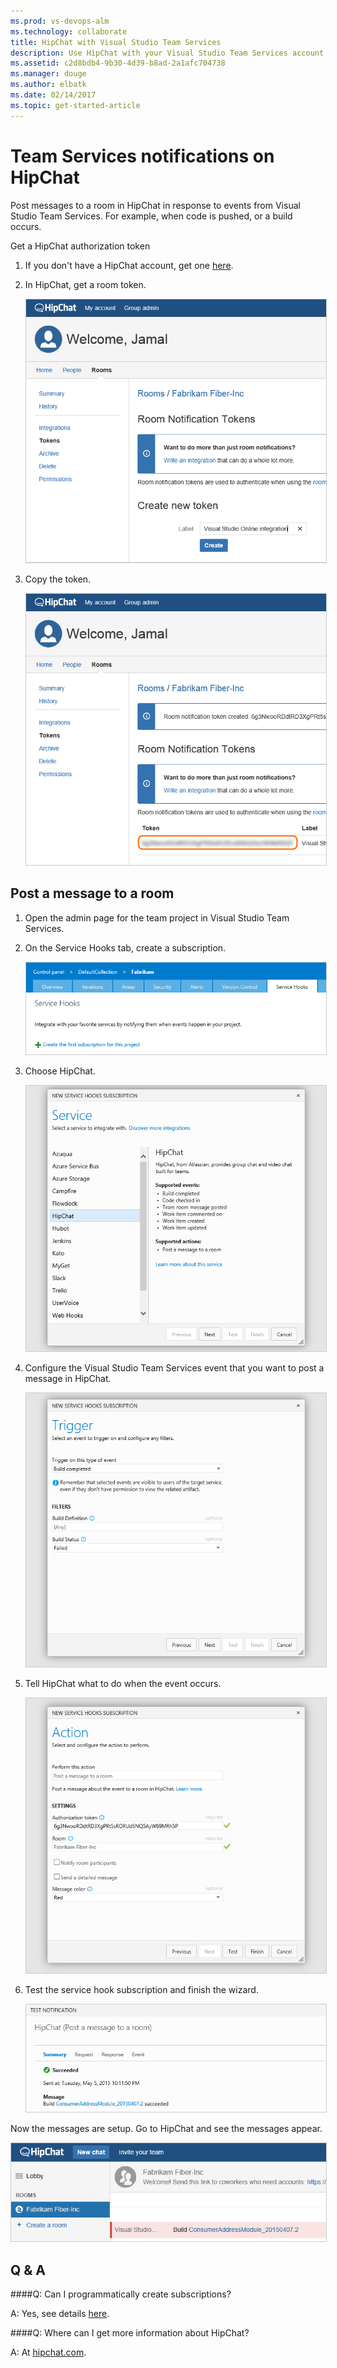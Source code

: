 ```yaml
---
ms.prod: vs-devops-alm
ms.technology: collaborate
title: HipChat with Visual Studio Team Services
description: Use HipChat with your Visual Studio Team Services account
ms.assetid: c2d8bdb4-9b30-4d39-b8ad-2a1afc704738
ms.manager: douge
ms.author: elbatk
ms.date: 02/14/2017 
ms.topic: get-started-article
---
```


# Team Services notifications on HipChat

Post messages to a room in HipChat in response to events from Visual Studio Team Services.
For example, when code is pushed, or a build occurs.

Get a HipChat authorization token

1. If you don't have a HipChat account, get one [here](https://hipchat.com/).

2. In HipChat, get a room token. 

   <img alt="Create the token" src="./_img/hipchat/create-hipchat-token.png" style="border: 1px solid #CCCCCC" />

3. Copy the token.

   <img alt="Copy the token" src="./_img/hipchat/hipchat-token.png" style="border: 1px solid #CCCCCC" />

## Post a message to a room

1. Open the admin page for the team project in Visual Studio Team Services.

2. On the Service Hooks tab, create a subscription.

   <img alt="Create a service hook" src="./_img/hipchat/create-service-hook.png" style="border: 1px solid #CCCCCC" />

3. Choose HipChat.

   <img alt="Select service dialog, HipChat selected" src="./_img/hipchat/hipchat-service.png" style="border: 1px solid #CCCCCC" />

3. Configure the Visual Studio Team Services event that you want to post a message in HipChat.

   <img alt="Configure the event" src="./_img/hipchat/configure-event.png" style="border: 1px solid #CCCCCC" />

4. Tell HipChat what to do when the event occurs.

   <img alt="Configure the action" src="./_img/hipchat/configure-action.png" style="border: 1px solid #CCCCCC" />

5. Test the service hook subscription and finish the wizard.

   <img alt="Test it" src="./_img/hipchat/test.png" style="border: 1px solid #CCCCCC" />

Now the messages are setup. Go to HipChat and see the messages appear. 

<img alt="HipChat room" src="./_img/hipchat/hipchat-room.png" style="border: 1px solid #CCCCCC" />

## Q & A

<!-- BEGINSECTION class="m-qanda" -->

####Q: Can I programmatically create subscriptions?

A: Yes, see details [here](https://www.visualstudio.com/en-us/docs/integrate/get-started/service-hooks/create-subscription).

####Q: Where can I get more information about HipChat?

A: At [hipchat.com](https://www.hipchat.com/).

<!-- ENDSECTION -->




